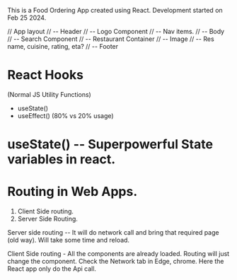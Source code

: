 This is a Food Ordering App created using React. 
Development started on Feb 25 2024.

// App layout
// -- Header
//          -- Logo Component
//          -- Nav items.
// -- Body
            // -- Search Component
            // -- Restaurant Container
                    // -- Image
                    // -- Res name, cuisine, rating, eta?
// -- Footer


# React Hooks
(Normal JS Utility Functions)
 - useState()
 - useEffect()
 (80% vs 20% usage)

# useState() -- Superpowerful State variables in react. 



# Routing in Web Apps.
1. Client Side routing.
2. Server Side Routing.

Server side routing -- It will do network call and bring that required page (old way). Will take some time and reload.

Client Side routing - All the components are already loaded. Routing will just change the component. Check the Network tab in Edge, chrome. Here the React app only do the Api call.